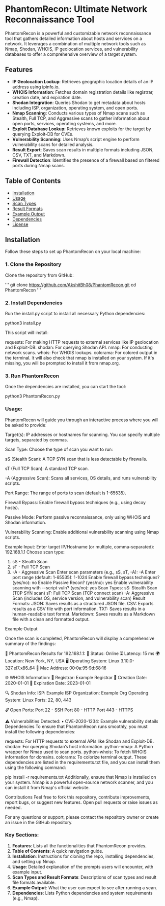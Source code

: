 # PhantomRecon: Ultimate Network Reconnaissance Tool

PhantomRecon is a powerful and customizable network reconnaissance tool that gathers detailed information about hosts and services on a network. It leverages a combination of multiple network tools such as Nmap, Shodan, WHOIS, IP geolocation services, and vulnerability databases to offer a comprehensive overview of a target system. 

## Features

- **IP Geolocation Lookup**: Retrieves geographic location details of an IP address using ipinfo.io.
- **WHOIS Information**: Fetches domain registration details like registrar, creation date, and expiration date.
- **Shodan Integration**: Queries Shodan to get metadata about hosts including ISP, organization, operating system, and open ports.
- **Nmap Scanning**: Conducts various types of Nmap scans such as Stealth, Full TCP, and Aggressive scans to gather information about open ports, services, operating systems, and more.
- **Exploit Database Lookup**: Retrieves known exploits for the target by querying Exploit-DB for CVEs.
- **Vulnerability Scanning**: Uses Nmap’s script engine to perform vulnerability scans for detailed analysis.
- **Result Export**: Saves scan results in multiple formats including JSON, CSV, TXT, and Markdown.
- **Firewall Detection**: Identifies the presence of a firewall based on filtered ports during Nmap scans.

## Table of Contents

- [Installation](#installation)
- [Usage](#usage)
- [Scan Types](#scan-types)
- [Result Formats](#result-formats)
- [Example Output](#example-output)
- [Dependencies](#dependencies)
- [License](#license)

## Installation

Follow these steps to set up PhantomRecon on your local machine:

### 1. Clone the Repository

Clone the repository from GitHub:

'''
git clone https://github.com/AkshitBh08/PhantomRecon.git
cd PhantomRecon
'''

### 2. Install Dependencies

Run the install.py script to install all necessary Python dependencies:

python3 install.py

This script will install:

requests: For making HTTP requests to external services like IP geolocation and Exploit-DB.
shodan: For querying Shodan API.
nmap: For conducting network scans.
whois: For WHOIS lookups.
colorama: For colored output in the terminal.
It will also check that nmap is installed on your system. If it's missing, you will be prompted to install it from nmap.org.

### 3. Run PhantomRecon

Once the dependencies are installed, you can start the tool:

python3 PhantomRecon.py

### Usage:

PhantomRecon will guide you through an interactive process where you will be asked to provide:

Target(s): IP addresses or hostnames for scanning. You can specify multiple targets, separated by commas.

Scan Type: Choose the type of scan you want to run:

sS (Stealth Scan): A TCP SYN scan that is less detectable by firewalls.

sT (Full TCP Scan): A standard TCP scan.

-A (Aggressive Scan): Scans all services, OS details, and runs vulnerability scripts.

Port Range: The range of ports to scan (default is 1-65535).

Firewall Bypass: Enable firewall bypass techniques (e.g., using decoy hosts).

Passive Mode: Perform passive reconnaissance, only using WHOIS and Shodan information.

Vulnerability Scanning: Enable additional vulnerability scanning using Nmap scripts.

Example Input:
Enter target IP/Hostname (or multiple, comma-separated): 192.168.1.1
Choose scan type:
1. sS - Stealth Scan
2. sT - Full TCP Scan
3. -A - Aggressive Scan
Enter scan parameters (e.g., sS, sT, -A): -A
Enter port range (default: 1-65535): 1-1024
Enable firewall bypass techniques? (yes/no): no
Enable Passive Recon? (yes/no): yes
Enable vulnerability scanning with --script vuln? (yes/no): yes
Scan Types:
sS: Stealth Scan (TCP SYN scan)
sT: Full TCP Scan (TCP connect scan)
-A: Aggressive Scan (includes OS, service version, and vulnerability scan)
Result Formats:
JSON: Saves results as a structured JSON file.
CSV: Exports results as a CSV file with port information.
TXT: Saves results in a human-readable text format.
Markdown: Saves results as a Markdown file with a clean and formatted output.

Example Output

Once the scan is completed, PhantomRecon will display a comprehensive summary of the findings:

📡 PhantomRecon Results for 192.168.1.1:
📌 Status: Online
⏳ Latency: 15 ms
🌍 Location: New York, NY, USA
🖥️ Operating System: Linux 3.10.0-327.el7.x86_64
🔧 Mac Address: 00:0a:95:9d:68:16

🌐 WHOIS Information:
📖 Registrar: Example Registrar
📖 Creation Date: 2020-01-01
📖 Expiration Date: 2023-01-01

🔍 Shodan Info:
ISP: Example ISP
Organization: Example Org
Operating System: Linux
Ports: 22, 80, 443

🔓 Open Ports:
Port 22 - SSH
Port 80 - HTTP
Port 443 - HTTPS

⚠️ Vulnerabilities Detected:
• CVE-2020-1234: Example vulnerability details
Dependencies
To ensure that PhantomRecon runs smoothly, you must install the following dependencies:

requests: For HTTP requests to external APIs like Shodan and Exploit-DB.
shodan: For querying Shodan’s host information.
python-nmap: A Python wrapper for Nmap used to scan ports.
python-whois: To fetch WHOIS information for domains.
colorama: To colorize terminal output.
These dependencies are listed in the requirements.txt file, and you can install them using the following command:

pip install -r requirements.txt
Additionally, ensure that Nmap is installed on your system. Nmap is a powerful open-source network scanner, and you can install it from Nmap's official website.

Contributions
Feel free to fork this repository, contribute improvements, report bugs, or suggest new features. Open pull requests or raise issues as needed.

For any questions or support, please contact the repository owner or create an issue in the GitHub repository.

### Key Sections:

1. **Features**: Lists all the functionalities that PhantomRecon provides.
2. **Table of Contents**: A quick navigation guide.
3. **Installation**: Instructions for cloning the repo, installing dependencies, and setting up Nmap.
4. **Usage**: Detailed explanation of the prompts users will encounter, with example input.
5. **Scan Types and Result Formats**: Descriptions of scan types and result file formats available.
6. **Example Output**: What the user can expect to see after running a scan.
7. **Dependencies**: Lists Python dependencies and system requirements (e.g., Nmap).
